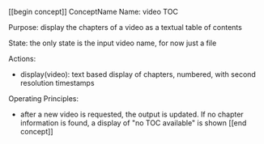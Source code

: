 [[begin concept]]
ConceptName
Name: video TOC

Purpose: display the chapters of a video as a textual table of contents

State: the only state is the input video name, for now just a file

Actions:
- display(video): text based display of chapters, numbered, with second
  resolution timestamps

Operating Principles:
- after a new video is requested, the output is updated. If no chapter
  information is found, a display of "no TOC available" is shown
[[end concept]]
